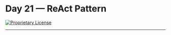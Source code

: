 # Day 21 — ReAct Pattern

[![Proprietary License](https://img.shields.io/badge/license-proprietary-red.svg)](../LICENSE)

---

